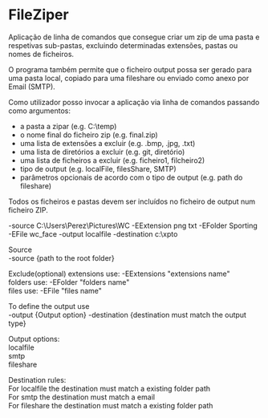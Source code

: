 # FileZiper

Aplicação de linha de comandos que consegue criar um zip de uma pasta e
respetivas sub-pastas, excluindo determinadas extensões, pastas ou nomes de ficheiros.  

O programa também permite que o ficheiro output possa ser gerado para uma pasta local, copiado
para uma fileshare ou enviado como anexo por Email (SMTP).  
  
  
Como utilizador posso invocar a aplicação via linha de comandos passando como argumentos:
- a pasta a zipar (e.g. C:\\temp)
- o nome final do ficheiro zip (e.g. final.zip)
- uma lista de extensões a excluir (e.g. .bmp, .jpg, .txt)
- uma lista de diretórios a excluir (e.g. git, diretório)
- uma lista de ficheiros a excluir (e.g. ficheiro1, filcheiro2)
- tipo de output (e.g. localFile, filesShare, SMTP)
- parâmetros opcionais de acordo com o tipo de output (e.g. path do fileshare)

Todos os ficheiros e pastas devem ser incluídos no ficheiro de output num ficheiro ZIP.

-source C:\Users\Perez\Pictures\WC -EExtension png txt -EFolder Sporting -EFile wc_face -output localfile -destination c:\xpto

Source  
  -source {path to the root folder}

Exclude(optional)
  extensions use: -EExtensions "extensions name"  
  folders use: -EFolder "folders name"  
  files use: -EFile "files name"  
  
To define the output use  
  -output {Output option} -destination {destination must match the output type}  
  
Output options:  
  localfile     
  smtp  
  fileshare  
    
    
  Destination rules:  
  For localfile the destination must match a existing folder path  
  For smtp the destination must match a email  
  For fileshare the destination must match a existing folder path  
  
